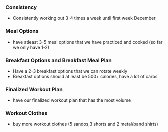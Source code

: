 ### Consistency
* Consistently working out 3-4 times a week until first week December

### Meal Options
* have atleast 3-5 meal options that we have practiced and cooked (so far we only have 1-2)

### Breakfast Options and Breakfast Meal Plan
* Have a 2-3 breakfast options that we can rotate weekly
* Breakfast options should at least be 500+ calories, have a lot of carbs

### Finalized Workout Plan
* have our finalized workout plan that has the most volume

### Workout Clothes
* buy more workout clothes (5 sandos,3 shorts and 2 metal/band shirts)